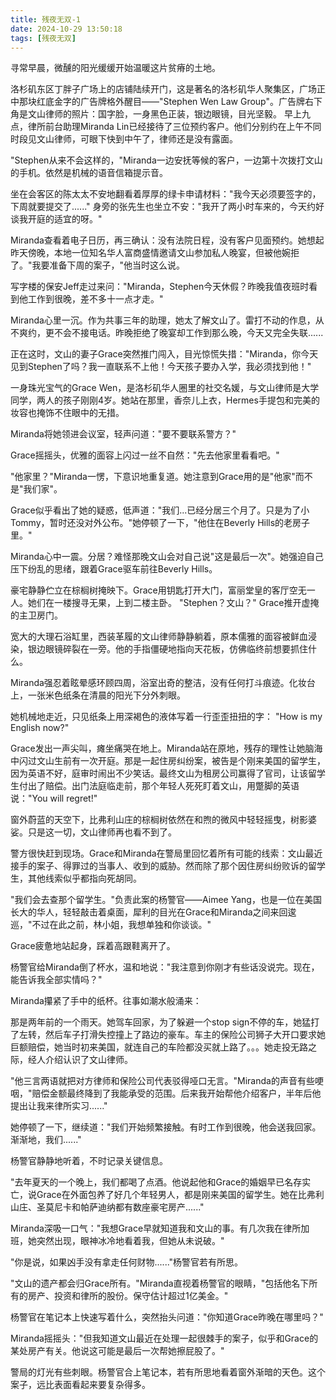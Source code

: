 ```yaml
---
title: 残夜无双-1
date: 2024-10-29 13:50:18
tags: [残夜无双]
---
```


寻常早晨，微醺的阳光缓缓开始温暖这片贫瘠的土地。

洛杉矶东区丁胖子广场上的店铺陆续开门，这是著名的洛杉矶华人聚集区，广场正中那块红底金字的广告牌格外醒目——"Stephen Wen Law Group"。广告牌右下角是文山律师的照片：国字脸，一身黑色正装，银边眼镜，目光坚毅。
早上九点，律所前台助理Miranda Lin已经接待了三位预约客户。他们分别约在上午不同时段见文山律师，可眼下快到中午了，律师还是没有露面。

"Stephen从来不会这样的，"Miranda一边安抚等候的客户，一边第十次拨打文山的手机。依然是机械的语音信箱提示音。

坐在会客区的陈太太不安地翻看着厚厚的绿卡申请材料："我今天必须要签字的，下周就要提交了......"
身旁的张先生也坐立不安："我开了两小时车来的，今天约好谈我开庭的适宜的呀。"

Miranda查看着电子日历，再三确认：没有法院日程，没有客户见面预约。她想起昨天傍晚，本地一位知名华人富商盛情邀请文山参加私人晚宴，但被他婉拒了。"我要准备下周的案子，"他当时这么说。

写字楼的保安Jeff走过来问："Miranda，Stephen今天休假？昨晚我值夜班时看到他工作到很晚，差不多十一点才走。"

Miranda心里一沉。作为共事三年的助理，她太了解文山了。雷打不动的作息，从不爽约，更不会不接电话。昨晚拒绝了晚宴却工作到那么晚，今天又完全失联......

正在这时，文山的妻子Grace突然推门闯入，目光惊慌失措："Miranda，你今天见到Stephen了吗？我一直联系不上他！今天孩子要办入学，我必须找到他！"

一身珠光宝气的Grace Wen，是洛杉矶华人圈里的社交名媛，与文山律师是大学同学，两人的孩子刚刚4岁。她站在那里，香奈儿上衣，Hermes手提包和完美的妆容也掩饰不住眼中的无措。

Miranda将她领进会议室，轻声问道："要不要联系警方？"

Grace摇摇头，优雅的面容上闪过一丝不自然："先去他家里看看吧。"

"他家里？"Miranda一愣，下意识地重复道。她注意到Grace用的是"他家"而不是"我们家"。

Grace似乎看出了她的疑惑，低声道："我们...已经分居三个月了。只是为了小Tommy，暂时还没对外公布。"她停顿了一下，"他住在Beverly Hills的老房子里。"

Miranda心中一震。分居？难怪那晚文山会对自己说"这是最后一次"。她强迫自己压下纷乱的思绪，跟着Grace驱车前往Beverly Hills。

豪宅静静伫立在棕榈树掩映下。Grace用钥匙打开大门，富丽堂皇的客厅空无一人。她们在一楼搜寻无果，上到二楼主卧。
"Stephen？文山？" Grace推开虚掩的主卫房门。

宽大的大理石浴缸里，西装革履的文山律师静静躺着，原本儒雅的面容被鲜血浸染，银边眼镜碎裂在一旁。他的手指僵硬地指向天花板，仿佛临终前想要抓住什么。

Miranda强忍着眩晕感环顾四周，浴室出奇的整洁，没有任何打斗痕迹。化妆台上，一张米色纸条在清晨的阳光下分外刺眼。

她机械地走近，只见纸条上用深褐色的液体写着一行歪歪扭扭的字：
"How is my English now?"

Grace发出一声尖叫，瘫坐痛哭在地上。Miranda站在原地，残存的理性让她脑海中闪过文山生前有一次开庭。那是一起住房纠纷案，被告是个刚来美国的留学生，因为英语不好，庭审时闹出不少笑话。最终文山为租房公司赢得了官司，让该留学生付出了赔偿。出门法庭临走前，那个年轻人死死盯着文山，用蹩脚的英语说："You will regret!"

窗外蔚蓝的天空下，比弗利山庄的棕榈树依然在和煦的微风中轻轻摇曳，树影婆娑。只是这一切，文山律师再也看不到了。

警方很快赶到现场。Grace和Miranda在警局里回忆着所有可能的线索：文山最近接手的案子、得罪过的当事人、收到的威胁。然而除了那个因住房纠纷败诉的留学生，其他线索似乎都指向死胡同。

"我们会去查那个留学生。"负责此案的杨警官——Aimee Yang，也是一位在美国长大的华人，轻轻敲击着桌面，犀利的目光在Grace和Miranda之间来回逡巡，"不过在此之前，林小姐，我想单独和你谈谈。"

Grace疲惫地站起身，踩着高跟鞋离开了。

杨警官给Miranda倒了杯水，温和地说："我注意到你刚才有些话没说完。现在，能告诉我全部实情吗？"

Miranda攥紧了手中的纸杯。往事如潮水般涌来：

那是两年前的一个雨天。她驾车回家，为了躲避一个stop sign不停的车，她猛打了左转，然后车子打滑失控撞上了路边的豪车。车主的保险公司狮子大开口要求她巨额赔偿，她当时初来美国，就连自己的车险都没买就上路了。。。她走投无路之际，经人介绍认识了文山律师。

"他三言两语就把对方律师和保险公司代表驳得哑口无言。"Miranda的声音有些哽咽，"赔偿金额最终降到了我能承受的范围。后来我开始帮他介绍客户，半年后他提出让我来律所实习......"

她停顿了一下，继续道："我们开始频繁接触。有时工作到很晚，他会送我回家。渐渐地，我们......"

杨警官静静地听着，不时记录关键信息。

"去年夏天的一个晚上，我们都喝了点酒。他说起他和Grace的婚姻早已名存实亡，说Grace在外面包养了好几个年轻男人，都是刚来美国的留学生。她在比弗利山庄、圣莫尼卡和帕萨迪纳都有数座豪宅房产......"

Miranda深吸一口气："我想Grace早就知道我和文山的事。有几次我在律所加班，她突然出现，眼神冰冷地看着我，但她从未说破。"

"你是说，如果凶手没有拿走任何财物......"杨警官若有所思。

"文山的遗产都会归Grace所有。"Miranda直视着杨警官的眼睛，"包括他名下所有的房产、投资和律所的股份。保守估计超过1亿美金。"

杨警官在笔记本上快速写着什么，突然抬头问道："你知道Grace昨晚在哪里吗？"

Miranda摇摇头："但我知道文山最近在处理一起很棘手的案子，似乎和Grace的某处房产有关。他说这可能是最后一次帮她擦屁股了。"

警局的灯光有些刺眼。杨警官合上笔记本，若有所思地看着窗外渐暗的天色。这个案子，远比表面看起来要复杂得多。